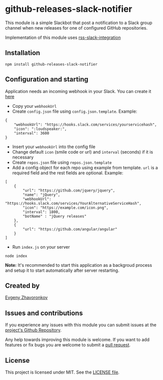 # github-releases-slack-notifier

This module is a simple Slackbot that post a notification to a Slack group channel when new releases for one of configured GitHub repositories.

Implementation of this module uses [rss-slack-integration](https://www.npmjs.com/package/rss-slack-integration)

## Installation

`npm install github-releases-slack-notifier`

## Configuration and starting

Application needs an incoming webhook in your Slack. You can create it [here](https://my.slack.com/services/new/incoming-webhook)

* Copy your `webhookUrl`
* Create `config.json` file using `config.json.template`. Example:
```
{
	"webhookUrl": "https://hooks.slack.com/services/yourservicehash",
	"icon": ":loudspeaker:",
	"interval": 3600
}
```
* Insert your `webhookUrl` into the config file
* Change default `icon` (smile code or url) and `interval` (seconds) if it is necessary
* Create `repos.json` file using `repos.json.template`
* Add a config object for each repo using example from template. `url` is a required field and the rest fields are optional. Example:
```
[
	{
		"url": "https://github.com/jquery/jquery",
		"name": "jQuery",
		"webhookUrl": "https://hooks.slack.com/services/YourAlternativeServiceHash",
		"icon": "https://example.com/icon.png",
		"interval": 1800,
		"botName" : "jQuery releases"
	},
	{
		"url": "https://github.com/angular/angular"
	}
]
```
* Run `index.js` on your server

`node index`

**Note:** It's recommended to start this application as a backgroud process and setup it to start automatically after server restarting.

## Created by

[Evgeny Zhavoronkov](https://github.com/nightskylark)


## Issues and contributions

If you experience any issues with this module you can submit issues at the
[project's Github Repository](https://github.com/nightskylark/github-releases-slack-notifier/issues).

Any help towards improving this module is welcome. If you want to add features
or fix bugs you are welcome to submit a
[pull request](https://github.com/nightskylark/github-releases-slack-notifier/pulls).

## License

This project is licensed under MIT. See the
[LICENSE file](https://github.com/pilsprog/rss-slack-integration/blob/master/LICENSE).
